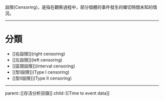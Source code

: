設限(Censoring)，是指在觀察過程中，部分個體的事件發生的確切時間未知的情況。
- - -
# 分類
- [[右設限]](right censoring)
- [[左設限]](left censoring)
- [[區間設限]](interval censoring)
- [[型I設限]](Type I censoring)
- [[型II設限]](Type II censoring)
- - -
parent::[[存活分析目錄]]
child::[[Time to event data]]